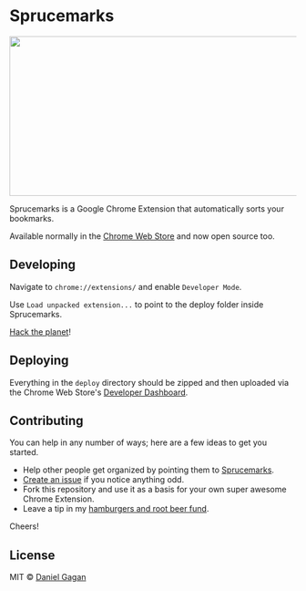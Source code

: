 # Sprucemarks

<img src="https://raw.githubusercontent.com/ForestMist/sprucemarks/master/images/" width="700" height="280" alt="">

Sprucemarks is a Google Chrome Extension that automatically sorts your bookmarks.

Available normally in the [Chrome Web Store](https://chrome.google.com/webstore/detail/sprucemarks/fakeocdnmmmnokabaiflppclocckihoj) and now open source too.

## Developing

Navigate to `chrome://extensions/` and enable `Developer Mode`.

Use `Load unpacked extension...` to point to the deploy folder inside Sprucemarks.

[Hack the planet](https://www.youtube.com/watch?v=Cipc8EowshY)!

## Deploying

Everything in the `deploy` directory should be zipped and then uploaded via the Chrome Web Store's [Developer Dashboard](https://chrome.google.com/webstore/developer/dashboard).

## Contributing

You can help in any number of ways; here are a few ideas to get you started.

* Help other people get organized by pointing them to [Sprucemarks](https://chrome.google.com/webstore/detail/sprucemarks/fakeocdnmmmnokabaiflppclocckihoj).
* [Create an issue](https://github.com/ForestMist/sprucemarks/issues) if you notice anything odd.
* Fork this repository and use it as a basis for your own super awesome Chrome Extension.
* Leave a tip in my [hamburgers and root beer fund](https://chrome.google.com/webstore/detail/sprucemarks/fakeocdnmmmnokabaiflppclocckihoj).

Cheers!

## License

MIT © [Daniel Gagan](https://forestmist.org)